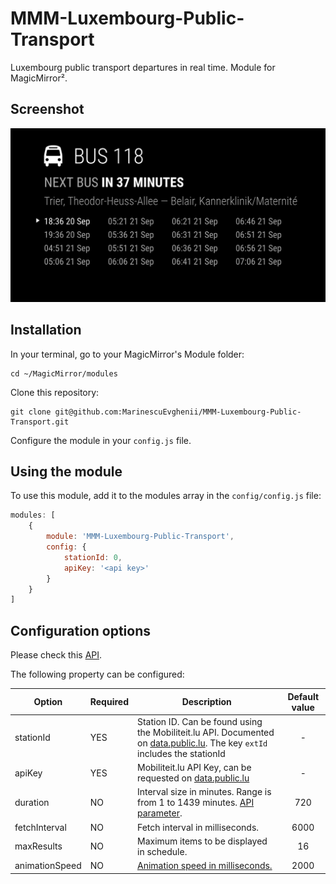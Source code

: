 # MMM-Luxembourg-Public-Transport
Luxembourg public transport departures in real time. Module for MagicMirror².

## Screenshot
![](.github/example.png)

## Installation

In your terminal, go to your MagicMirror's Module folder:
````
cd ~/MagicMirror/modules
````

Clone this repository:
````
git clone git@github.com:MarinescuEvghenii/MMM-Luxembourg-Public-Transport.git
````

Configure the module in your `config.js` file.

## Using the module

To use this module, add it to the modules array in the `config/config.js` file:
````javascript
modules: [
	{
		module: 'MMM-Luxembourg-Public-Transport',
		config: {
            stationId: 0,
            apiKey: '<api key>'
		}
	}
]
````

## Configuration options
Please check this [API](https://data.public.lu/en/datasets/arrets-de-transport-public-et-departs-en-temps-reel/).

The following property can be configured:

| Option         | Required | Description                                                                                                                                                                             | Default value |
|----------------|----------|-----------------------------------------------------------------------------------------------------------------------------------------------------------------------------------------|:-------------:|
| stationId      | YES      | Station ID. Can be found using the Mobiliteit.lu API. Documented on [data.public.lu](https://data.public.lu/fr/datasets/api-mobiliteit-lu/). The key ```extId``` includes the stationId |       -       |
| apiKey         | YES      | Mobiliteit.lu API Key, can be requested on [data.public.lu](https://data.public.lu/fr/datasets/api-mobiliteit-lu/)                                                                      |       -       |
| duration       | NO       | Interval size in minutes. Range is from 1 to 1439 minutes. [API parameter](http://travelplanner.mobiliteit.lu/restproxy/departureBoard?wadl).                                           |      720      |
| fetchInterval  | NO       | Fetch interval in milliseconds.                                                                                                                                                         |     6000      |
| maxResults     | NO       | Maximum items to be displayed in schedule.                                                                                                                                              |      16       |
| animationSpeed | NO       | [Animation speed in milliseconds.](https://github.com/MichMich/MagicMirror/blob/master/modules/README.md#thisupdatedomspeed)                                                            |     2000      |
